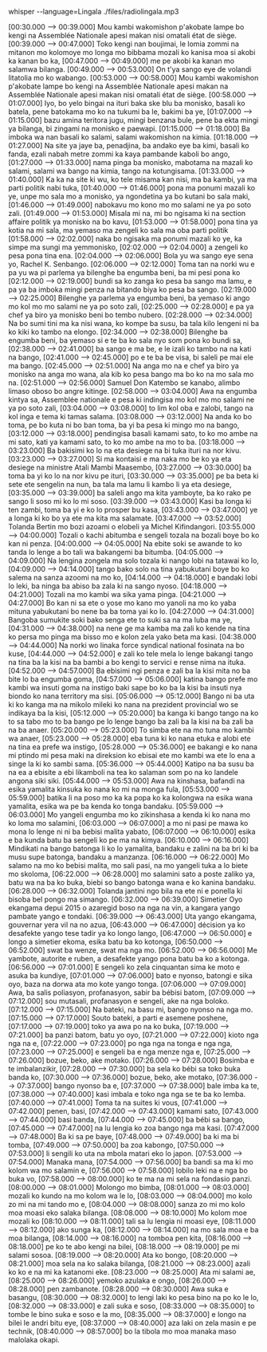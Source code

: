 whisper --language=Lingala  ./files/radiolingala.mp3

[00:30.000 --> 00:39.000]  Mou kambi wakomishon p'akobate lampe bo kengi na Assemblée Nationale apesi makan nisi omatali état de siège.
[00:39.000 --> 00:47.000]  Toko kengi nan boujimai, le lomia zommi na mitanon mo kolomoye mo longa mo bibbama mozali ko kanisa moa si akobi ka kanan bo ka,
[00:47.000 --> 00:49.000]  me pe akobi ka kanan mo salamwa bilanga.
[00:49.000 --> 00:53.000]  On t'ya sango eye de volandi litatolia mo ko wabango.
[00:53.000 --> 00:58.000]  Mou kambi wakomishon p'akobate lampe bo kengi na Assemblée Nationale apesi makan na Assemblée Nationale apesi makan nisi omatali état de siège.
[00:58.000 --> 01:07.000]  Iyo, bo yelo bingai na ituri baka ske blu ba monisko, basali ko batela, pene batokama mo ko na tukumi ba le, bakimi ba ye,
[01:07.000 --> 01:15.000]  bazu amina teritora jugu, mingi benzana bule, pene ba ekta mingi ya bilanga, bi zingami na monisko e paewapi.
[01:15.000 --> 01:18.000]  Ba imboka wa nan basali ko salami, salami wakomishon na kimia.
[01:18.000 --> 01:27.000]  Na site ya jaye ba, penadjina, ba andako eye ba kimi, basali ko fanda, ezali nabah metre zommi ka kaya pambande kaboli bo ango,
[01:27.000 --> 01:33.000]  nama pinga ba monisko, mabotama na mazali ko salami, salami wa bango na kimia, tango na kotungisama.
[01:33.000 --> 01:40.000]  Ka ka na site ki wu, ko tele misama kan nisi, ma ba kambi, ya ma parti politik nabi tuka,
[01:40.000 --> 01:46.000]  pona ma ponumi mazali ko ye, unpe mo sala mo a monisko, ya ngondetina ya bo kutani bo sala maki,
[01:46.000 --> 01:49.000]  nabokavu mo kono mo mo salami ne ya po soto zali.
[01:49.000 --> 01:53.000]  Misala mi na, mi bo ngisama ki na section affaire politik ya monisko na bo kavu,
[01:53.000 --> 01:58.000]  pona tina ya kotia na mi sala, ma yemaso ma zengeli ko sala ma oba parti politik
[01:58.000 --> 02:02.000]  naka bo ngisaka ma ponumi mazali ko ye, ka simpe ma sungi ma yemmonisko,
[02:02.000 --> 02:04.000]  a zengeli ko pesa pona tina ena.
[02:04.000 --> 02:06.000]  Bola yu wa sango eye sena yo, Rachel K. Senbango.
[02:06.000 --> 02:12.000]  Toma tan na norki wu e pa yu wa pi parlema ya bilenghe ba engumba beni, ba mi pesi pona ko
[02:12.000 --> 02:19.000]  bundi sa ko zanga ko pesa ba sango ma lamu, e pa ya ba imboka mingi penza na bitando biya ko pesa ba sango.
[02:19.000 --> 02:25.000]  Bilenghe ya parlema ya engumba beni, ba yemaso ki ango mo kol mo mo salami ne ya po soto zali,
[02:25.000 --> 02:28.000]  e pa ya chef ya biro ya monisko beni bo tembo nubero.
[02:28.000 --> 02:34.000]  Na bo sumi tini ma ka nisi wana, ko kompe ba susu, ba tala kilo lengeni ni ba ko kiki ko tambo na elongo.
[02:34.000 --> 02:38.000]  Bilenghe ba engumba beni, ba yemaso si e te ba ko sala nyo som pona ko bundi sa,
[02:38.000 --> 02:41.000]  ba sango e ma be, e le izali ko tambo na na kati na bango,
[02:41.000 --> 02:45.000]  po e te ba be visa, bi saleli pe mai ele ma bango.
[02:45.000 --> 02:51.000]  Na anga mo na e chef ya biro ya monisko na anga mo wana, ala kib ko pesa bango ma bo ko na mo sala mo na.
[02:51.000 --> 02:56.000]  Samuel Don Katembo se kanabo, alimbo limaso oboso bo angre kitinge.
[02:58.000 --> 03:04.000]  Awa na engumba kintya sa, Assemblée nationale e pesa ki indingisa mo kol mo mo salami ne ya po soto zali,
[03:04.000 --> 03:08.000]  to lim kol oba e zalobi, tango na kol inga e tema ki tamas salama.
[03:08.000 --> 03:12.000]  Na anda ko bo toma, pe bo kuta ni bo ban toma, ba yi ba pesa ki mingo mo na bango,
[03:12.000 --> 03:18.000]  pendingisa basali kamami sato, to ko mo ambe na mi sato, kati ya kamami sato, to ko mo ambe na mo to ba.
[03:18.000 --> 03:23.000]  Ba bakisimi ko lo na eta desiege na bi tuka ituri na nor kivu.
[03:23.000 --> 03:27.000]  Si ma kontaisi e ma naka mo be ko ya eta desiege na ministre Atali Mambi Maasembo,
[03:27.000 --> 03:30.000]  ba toma ba yi ko lo na nor kivu pe ituri,
[03:30.000 --> 03:35.000]  pe ba beta ki sete ete sengelin na nun, ba tala ma lamu li kambo li ya eta desiege,
[03:35.000 --> 03:39.000]  ba saleli ango ma kita yamboyte, ba ko rako pe sango li soso mi ko lo mi soso.
[03:39.000 --> 03:43.000]  Kasi ba longa ki ten zambi, toma ba yi e ko lo prosper bu kasa,
[03:43.000 --> 03:47.000]  ye a longa ki ko bo ya ete ma kita ma salamate.
[03:47.000 --> 03:52.000]  Tolanda Bertin mo bozi azoami o elobeli ya Michel Kifindangori.
[03:55.000 --> 04:00.000]  Tozali o kachi abitumba e sengeli tozala na bozali boye bo ko kan ni penza.
[04:00.000 --> 04:05.000]  Na ebite soki se awande to ko tanda lo lenge a bo tali wa bakangemi ba bitumba.
[04:05.000 --> 04:09.000]  Na lengina zongela ma solo tozala ki nango lobi na tatawai ko lo,
[04:09.000 --> 04:14.000]  tango bako solo na tina yabukutani boye bo ko salema na sanza azoomi na mo ko,
[04:14.000 --> 04:18.000]  e bandaki lobi lo leki, ba ninga ba abiso ba zala ki na sango nyoso.
[04:18.000 --> 04:21.000]  Tozali na mo kambi wa sika yama pinga.
[04:21.000 --> 04:27.000]  Bo kan ni sa ete o yose mo kano mo yanoli na mo ko yaba mituna yabukutani bo nene ba ba toma yai ko lo.
[04:27.000 --> 04:31.000]  Bangoba sumukite soki bako senga ete to suki sa na ma luba ma ye,
[04:31.000 --> 04:38.000]  na nene ge ma kamba ma zali ko kende na tina ko persa mo pinga ma bisso mo e kolon zela yako beta ma kasi.
[04:38.000 --> 04:44.000]  Na norki wo linaka force syndical national fosinata na bo kuse,
[04:44.000 --> 04:52.000]  e zali ko tele mela lo lenge bakangi tango na tina ba la kisi na ba bambi a bo kengi to servici e rense nima na ituka.
[04:52.000 --> 04:57.000]  Ba ebisimi ngi penza e zali ba la kisi mita no ba bite lo ba engumba goma,
[04:57.000 --> 05:06.000]  katina bango prefe mo kambi wa insuti goma na instigo baki sape bo ko ba la kisi ba insuti nya biondo ko nana territory ma sisi.
[05:06.000 --> 05:12.000]  Bango ni ba uta ki ko kanga ma na mikolo mileki ko nana na prezident provincial wo se indikaya ba la kisi,
[05:12.000 --> 05:20.000]  ba kanga ki bango tango na ko to sa tabo mo to ba bango pe lo lenge bango ba zali ba la kisi na ba zali ba na ba anaer.
[05:20.000 --> 05:23.000]  To simba ete na mo tuna mo kambi wa anaer,
[05:23.000 --> 05:28.000]  eba tuna ki ko nana etuka e alobi ete na tina ea prefe wa instigo,
[05:28.000 --> 05:36.000]  ee bakangi e ko nana mi ptindo mi pesa maki na direksion ko ebisai ete mo kambi wa ete lo ena a singe la ki ko sambi sama.
[05:36.000 --> 05:44.000]  Katipo na ba susu ba na ea a ebisite a ebi likamboli na tea ko salaman som po na ko landele angona siki siki.
[05:44.000 --> 05:53.000]  Awa na kinshasa, bafandi na esika yamalita kinsuka ko nana ko mi na monga fula,
[05:53.000 --> 05:59.000]  batika li na poso mo ka ka popa ko ka kolongwa na esika wana yamalita, esika wa pe ba kenda ko tonga bandaku.
[05:59.000 --> 06:03.000]  Mo yangeli engumba mo ko zikinshasa a kenda ki ko nana mo ko loma mo salamini,
[06:03.000 --> 06:07.000]  a mo ni pasi pe mawa ko mona lo lenge ni ni ba bebisi malita yabato,
[06:07.000 --> 06:10.000]  esika e ba kunda batu ba sengeli ko pe ma na kimya.
[06:10.000 --> 06:16.000]  Mindikati na bango batonga li ko lo yamalita, bandaku e zalini na ba bri ki ba musu supe batonga, bandaku a manzanza.
[06:16.000 --> 06:22.000]  Mo salamo na mo ko bebisi malita, mo sali pasi, na mo yangeli tuka a lo biete mo skoloma,
[06:22.000 --> 06:28.000]  mo salamini sato a poste zaliko ya, batu wa na ba ko buka, biebi so bango batonga wana e ko kanina bandaku.
[06:28.000 --> 06:32.000]  Tolanda jantini ngo bila na ete ni e ponella ki bisoba bel pongo ma simango.
[06:32.000 --> 06:39.000]  Simetier Oyo ekangama depui 2015 o azaregid boso na nga na vin, a kangara yango pambate yango e tondaki.
[06:39.000 --> 06:43.000]  Uta yango ekangama, gouvernar yera vil na no azua,
[06:43.000 --> 06:47.000]  décision ya ko desafekte yango tese tadir ya ko longo lango,
[06:47.000 --> 06:50.000]  e longo a simetier ekoma, esika batu ba ko kotonga,
[06:50.000 --> 06:52.000]  swat ba wenze, swat ma nga mo.
[06:52.000 --> 06:56.000]  Me yambote, autorite e ruben, a desafekte yango pona batu ba ko a kotonga.
[06:56.000 --> 07:01.000]  E sengeli ko zela cinquantan sima ke moto e asuka ba kundiye,
[07:01.000 --> 07:06.000]  bato e nyonso, batongi e sika oyo, baza na dorwa ata mo kote yango tonga.
[07:06.000 --> 07:09.000]  Awa, ba salis poliasyon, profanasyon, sabir ba bébisi batom,
[07:09.000 --> 07:12.000]  sou mutasali, profanasyon e sengeli, ake na nga boloko.
[07:12.000 --> 07:15.000]  Na bateki, na basu mi, bango nyonso na nga mo.
[07:15.000 --> 07:17.000]  Souto bateki, a parti e asemene poshene,
[07:17.000 --> 07:19.000]  toko ya awa po na ko buka,
[07:19.000 --> 07:21.000]  ba panzi batom, batu yo oyo,
[07:21.000 --> 07:22.000]  kioto nga nga na e,
[07:22.000 --> 07:23.000]  po nga nga na tonga e nga nga,
[07:23.000 --> 07:25.000]  e sengeli ba e nga menze nga e,
[07:25.000 --> 07:26.000]  bozue, beko, ake motako.
[07:26.000 --> 07:28.000]  Bosimba e te imbalanzikir,
[07:28.000 --> 07:30.000]  ba sela ko bébi sa toko buka banda ko,
[07:30.000 --> 07:36.000]  bozue, beko, ake motako,
[07:36.000 --> 07:37.000]  bango nyonso ba e,
[07:37.000 --> 07:38.000]  bale imba ka te,
[07:38.000 --> 07:40.000]  kasi imbala e toko nga nga se te ba ko lemba.
[07:40.000 --> 07:41.000]  Toma ta na suites ki vous,
[07:41.000 --> 07:42.000]  penen, basi,
[07:42.000 --> 07:43.000]  kamami sato,
[07:43.000 --> 07:44.000]  basi banda,
[07:44.000 --> 07:45.000]  ba bébi sa bango,
[07:45.000 --> 07:47.000]  na lu lengia ko zoa bango nga ma kasi.
[07:47.000 --> 07:48.000]  Ba ki sa pe baye,
[07:48.000 --> 07:49.000]  ba ki ma bi tomba,
[07:49.000 --> 07:50.000]  ba zoa kabongo,
[07:50.000 --> 07:53.000]  li sengili ko uta na mbola matari eko lo japon.
[07:53.000 --> 07:54.000]  Manaka mana,
[07:54.000 --> 07:56.000]  ba bandi sa ma ki mo kolom wa mo salamin e,
[07:56.000 --> 07:58.000]  lobilo leki na e nga bo buka vo,
[07:58.000 --> 08:00.000]  ko te ma na mi sela na fondasio panzi.
[08:00.000 --> 08:01.000]  Molongo mo bimba,
[08:01.000 --> 08:03.000]  mozali ko kundo na mo kolom wa le lo,
[08:03.000 --> 08:04.000]  mo kolo zo mi na mi tando mo e,
[08:04.000 --> 08:08.000]  sanza zo mi mo kolo moa moasi eko salaka bilanga.
[08:08.000 --> 08:10.000]  Mo kolom moe mozali ko
[08:10.000 --> 08:11.000]  tali sa lu lengia ni moasi eye,
[08:11.000 --> 08:12.000]  ako sunga ka,
[08:12.000 --> 08:14.000]  na mo sala moa e ba moa bilanga,
[08:14.000 --> 08:16.000]  na tomboa pen kita,
[08:16.000 --> 08:18.000]  pe ko te abo kengi na bilei,
[08:18.000 --> 08:19.000]  pe mi salami sosoa.
[08:19.000 --> 08:20.000]  Ata ko bongo,
[08:20.000 --> 08:21.000]  moa sela na ko salaka bilanga,
[08:21.000 --> 08:23.000]  azali ko ko e na mi ka katanomi eke.
[08:23.000 --> 08:25.000]  Ata mi salami ae,
[08:25.000 --> 08:26.000]  yemoko azulaka e ongo,
[08:26.000 --> 08:28.000]  pen zambanote.
[08:28.000 --> 08:30.000]  Awa suka e basangu,
[08:30.000 --> 08:32.000]  to lengi laki ko pesa bino na po ko le lo,
[08:32.000 --> 08:33.000]  e zali suka e soso,
[08:33.000 --> 08:35.000]  to tombe le bino suka e soso e la mo,
[08:35.000 --> 08:37.000]  e longo na bilei le andri bitu eye,
[08:37.000 --> 08:40.000]  aza laki on zela masin e pe technik,
[08:40.000 --> 08:57.000]  bo la tibola mo moa manaka maso malolaka okapi.